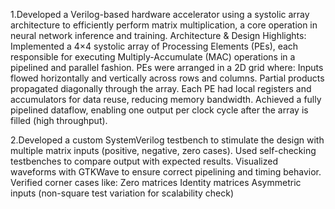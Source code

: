 1.Developed a Verilog-based hardware accelerator using a systolic array architecture to efficiently perform matrix multiplication, a core operation in neural network inference and training.
 Architecture & Design Highlights:
 Implemented a 4×4 systolic array of Processing Elements (PEs), each responsible for executing Multiply-Accumulate (MAC) operations in a pipelined and parallel fashion.
 PEs were arranged in a 2D grid where:
 Inputs flowed horizontally and vertically across rows and columns.
 Partial products propagated diagonally through the array.
 Each PE had local registers and accumulators for data reuse, reducing memory bandwidth.
 Achieved a fully pipelined dataflow, enabling one output per clock cycle after the array is filled (high throughput).

2.Developed a custom SystemVerilog testbench to stimulate the design with multiple matrix inputs (positive, negative, zero cases).
  Used self-checking testbenches to compare output with expected results.
  Visualized waveforms with GTKWave to ensure correct pipelining and timing behavior.
  Verified corner cases like: Zero matrices
                              Identity matrices
                              Asymmetric inputs (non-square test variation for scalability check)
